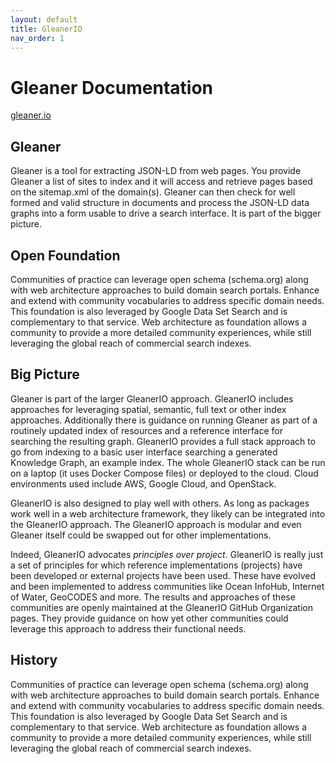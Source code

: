 ```yaml
---
layout: default
title: GleanerIO
nav_order: 1
---
```


# Gleaner Documentation

[gleaner.io](https://gleaner.io/)


## Gleaner

Gleaner is a tool for extracting JSON-LD from web pages. You provide Gleaner a list of sites to index and it will access and retrieve pages based on the sitemap.xml of the domain(s). Gleaner can then check for well formed and valid structure in documents and process the JSON-LD data graphs into a form usable to drive a search interface. It is part of the bigger picture. 


## Open Foundation

Communities of practice can leverage open schema (schema.org) along with web architecture approaches to build domain search portals. Enhance and extend with community vocabularies to address specific domain needs. This foundation is also leveraged by Google Data Set Search and is complementary to that service. Web architecture as foundation allows a community to provide a more detailed community experiences, while still leveraging the global reach of commercial search indexes. 

## Big Picture

 Gleaner is part of the larger GleanerIO approach. GleanerIO includes approaches for leveraging spatial, semantic, full text or other index approaches. Additionally there is guidance on running Gleaner as part of a routinely updated index of resources and a reference interface for searching the resulting graph. GleanerIO provides a full stack approach to go from indexing to a basic user interface searching a generated Knowledge Graph, an example index. The whole GleanerIO stack can be run on a laptop (it uses Docker Compose files) or deployed to the cloud. Cloud environments used include AWS, Google Cloud, and OpenStack.

GleanerIO is also designed to play well with others. As long as packages work well in a web architecture framework, they likely can be integrated into the GleanerIO approach. The GleanerIO approach is modular and even Gleaner itself could be swapped out for other implementations.

Indeed, GleanerIO advocates _principles over project_. GleanerIO is really just a set of principles for which reference implementations (projects) have been developed or external projects have been used. These have evolved and been implemented to address communities like Ocean InfoHub, Internet of Water, GeoCODES and more. The results and approaches of these communities are openly maintained at the GleanerIO GitHub Organization pages. They provide guidance on how yet other communities could leverage this approach to address their functional needs. 
## History

Communities of practice can leverage open schema (schema.org) along with web architecture approaches to build domain search portals. Enhance and extend with community vocabularies to address specific domain needs. This foundation is also leveraged by Google Data Set Search and is complementary to that service. Web architecture as foundation allows a community to provide a more detailed community experiences, while still leveraging the global reach of commercial search indexes. 